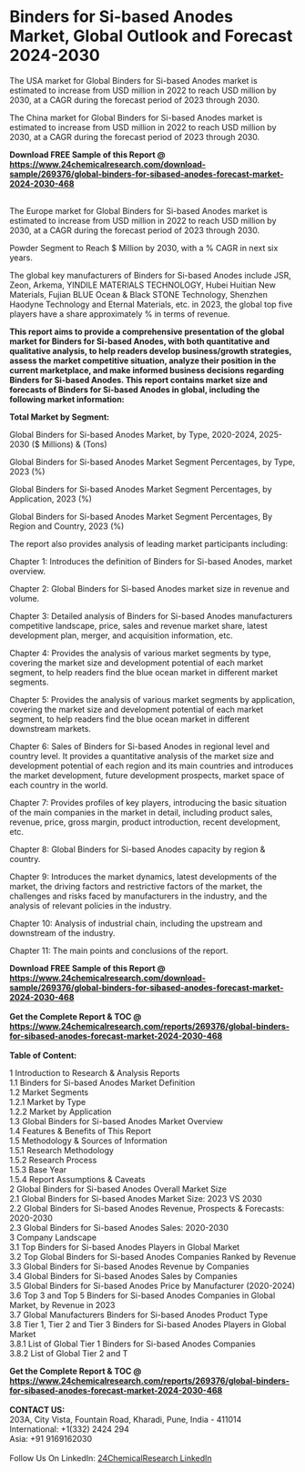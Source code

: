<h1>Binders for Si-based Anodes Market, Global Outlook and Forecast 2024-2030</h1><p>The USA market for Global Binders for Si-based Anodes market is estimated to increase from USD million in 2022 to reach USD million by 2030, at a CAGR during the forecast period of 2023 through 2030.</p><p>
</p><p>The China market for Global Binders for Si-based Anodes market is estimated to increase from USD million in 2022 to reach USD million by 2030, at a CAGR during the forecast period of 2023 through 2030.</p><div><b>Download FREE Sample of this Report @ 
            <a href="https://www.24chemicalresearch.com/download-sample/269376/global-binders-for-sibased-anodes-forecast-market-2024-2030-468">
            https://www.24chemicalresearch.com/download-sample/269376/global-binders-for-sibased-anodes-forecast-market-2024-2030-468</a></b></div><br><p>
</p><p>The Europe market for Global Binders for Si-based Anodes market is estimated to increase from USD million in 2022 to reach USD million by 2030, at a CAGR during the forecast period of 2023 through 2030.</p><p>
Powder Segment to Reach $ Million by 2030, with a % CAGR in next six years.</p><p>
The global key manufacturers of Binders for Si-based Anodes include JSR, Zeon, Arkema, YINDILE MATERIALS TECHNOLOGY, Hubei Huitian New Materials, Fujian BLUE Ocean &amp; Black STONE Technology, Shenzhen Haodyne Technology and Eternal Materials, etc. in 2023, the global top five players have a share approximately % in terms of revenue.</p><p>
<strong>This report aims to provide a comprehensive presentation of the global market for Binders for Si-based Anodes, with both quantitative and qualitative analysis, to help readers develop business/growth strategies, assess the market competitive situation, analyze their position in the current marketplace, and make informed business decisions regarding Binders for Si-based Anodes. This report contains market size and forecasts of Binders for Si-based Anodes in global, including the following market information:</strong></p><p>
</p><p>
<strong>Total Market by Segment:</strong></p><p>
Global Binders for Si-based Anodes Market, by Type, 2020-2024, 2025-2030 ($ Millions) &amp; (Tons)</p><p>
Global Binders for Si-based Anodes Market Segment Percentages, by Type, 2023 (%)</p><p>
</p><p>
Global Binders for Si-based Anodes Market Segment Percentages, by Application, 2023 (%)</p><p>
</p><p>
Global Binders for Si-based Anodes Market Segment Percentages, By Region and Country, 2023 (%)</p><p>
</p><p>
The report also provides analysis of leading market participants including:</p><p>
</p><p>
</p><p>
Chapter 1: Introduces the definition of Binders for Si-based Anodes, market overview.</p><p>
Chapter 2: Global Binders for Si-based Anodes market size in revenue and volume.</p><p>
Chapter 3: Detailed analysis of Binders for Si-based Anodes manufacturers competitive landscape, price, sales and revenue market share, latest development plan, merger, and acquisition information, etc.</p><p>
Chapter 4: Provides the analysis of various market segments by type, covering the market size and development potential of each market segment, to help readers find the blue ocean market in different market segments.</p><p>
Chapter 5: Provides the analysis of various market segments by application, covering the market size and development potential of each market segment, to help readers find the blue ocean market in different downstream markets.</p><p>
Chapter 6: Sales of Binders for Si-based Anodes in regional level and country level. It provides a quantitative analysis of the market size and development potential of each region and its main countries and introduces the market development, future development prospects, market space of each country in the world.</p><p>
Chapter 7: Provides profiles of key players, introducing the basic situation of the main companies in the market in detail, including product sales, revenue, price, gross margin, product introduction, recent development, etc.</p><p>
Chapter 8: Global Binders for Si-based Anodes capacity by region &amp; country.</p><p>
Chapter 9: Introduces the market dynamics, latest developments of the market, the driving factors and restrictive factors of the market, the challenges and risks faced by manufacturers in the industry, and the analysis of relevant policies in the industry.</p><p>
Chapter 10: Analysis of industrial chain, including the upstream and downstream of the industry.</p><p>
Chapter 11: The main points and conclusions of the report.</p><div><b>Download FREE Sample of this Report @ 
            <a href="https://www.24chemicalresearch.com/download-sample/269376/global-binders-for-sibased-anodes-forecast-market-2024-2030-468">
            https://www.24chemicalresearch.com/download-sample/269376/global-binders-for-sibased-anodes-forecast-market-2024-2030-468</a></b></div><br><div><b>Get the Complete Report & TOC @ 
            <a href="https://www.24chemicalresearch.com/reports/269376/global-binders-for-sibased-anodes-forecast-market-2024-2030-468">
            https://www.24chemicalresearch.com/reports/269376/global-binders-for-sibased-anodes-forecast-market-2024-2030-468</a></b></div><br>
            <b>Table of Content:</b><p>1 Introduction to Research & Analysis Reports<br />
    1.1 Binders for Si-based Anodes Market Definition<br />
    1.2 Market Segments<br />
        1.2.1 Market by Type<br />
        1.2.2 Market by Application<br />
    1.3 Global Binders for Si-based Anodes Market Overview<br />
    1.4 Features & Benefits of This Report<br />
    1.5 Methodology & Sources of Information<br />
        1.5.1 Research Methodology<br />
        1.5.2 Research Process<br />
        1.5.3 Base Year<br />
        1.5.4 Report Assumptions & Caveats<br />
2 Global Binders for Si-based Anodes Overall Market Size<br />
    2.1 Global Binders for Si-based Anodes Market Size: 2023 VS 2030<br />
    2.2 Global Binders for Si-based Anodes Revenue, Prospects & Forecasts: 2020-2030<br />
    2.3 Global Binders for Si-based Anodes Sales: 2020-2030<br />
3 Company Landscape<br />
    3.1 Top Binders for Si-based Anodes Players in Global Market<br />
    3.2 Top Global Binders for Si-based Anodes Companies Ranked by Revenue<br />
    3.3 Global Binders for Si-based Anodes Revenue by Companies<br />
    3.4 Global Binders for Si-based Anodes Sales by Companies<br />
    3.5 Global Binders for Si-based Anodes Price by Manufacturer (2020-2024)<br />
    3.6 Top 3 and Top 5 Binders for Si-based Anodes Companies in Global Market, by Revenue in 2023<br />
    3.7 Global Manufacturers Binders for Si-based Anodes Product Type<br />
    3.8 Tier 1, Tier 2 and Tier 3 Binders for Si-based Anodes Players in Global Market<br />
        3.8.1 List of Global Tier 1 Binders for Si-based Anodes Companies<br />
        3.8.2 List of Global Tier 2 and T</p><div><b>Get the Complete Report & TOC @ 
            <a href="https://www.24chemicalresearch.com/reports/269376/global-binders-for-sibased-anodes-forecast-market-2024-2030-468">
            https://www.24chemicalresearch.com/reports/269376/global-binders-for-sibased-anodes-forecast-market-2024-2030-468</a></b></div><br><b>CONTACT US:</b><br>
            203A, City Vista, Fountain Road, Kharadi, Pune, India - 411014<br>
            International: +1(332) 2424 294<br>
            Asia: +91 9169162030 <br><br>
            Follow Us On LinkedIn: <a href="https://www.linkedin.com/company/24chemicalresearch/">24ChemicalResearch LinkedIn</a>